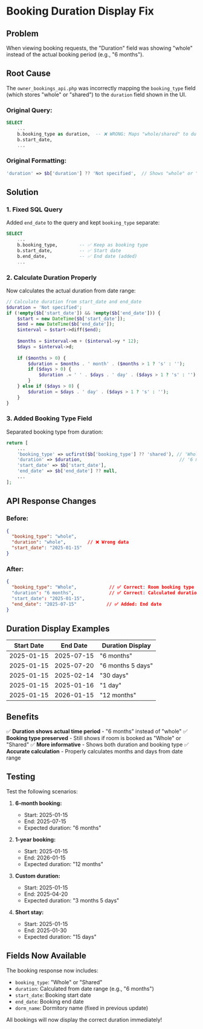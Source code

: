 # Booking Duration Display Fix

## Problem
When viewing booking requests, the "Duration" field was showing "whole" instead of the actual booking period (e.g., "6 months").

## Root Cause

The `owner_bookings_api.php` was incorrectly mapping the `booking_type` field (which stores "whole" or "shared") to the `duration` field shown in the UI.

### Original Query:
```sql
SELECT 
    ...
    b.booking_type as duration,  -- ❌ WRONG: Maps "whole/shared" to duration
    b.start_date,
    ...
```

### Original Formatting:
```php
'duration' => $b['duration'] ?? 'Not specified',  // Shows "whole" or "shared"
```

## Solution

### 1. Fixed SQL Query
Added `end_date` to the query and kept `booking_type` separate:

```sql
SELECT 
    ...
    b.booking_type,        -- ✅ Keep as booking type
    b.start_date,          -- ✅ Start date
    b.end_date,            -- ✅ End date (added)
    ...
```

### 2. Calculate Duration Properly
Now calculates the actual duration from date range:

```php
// Calculate duration from start_date and end_date
$duration = 'Not specified';
if (!empty($b['start_date']) && !empty($b['end_date'])) {
    $start = new DateTime($b['start_date']);
    $end = new DateTime($b['end_date']);
    $interval = $start->diff($end);
    
    $months = $interval->m + ($interval->y * 12);
    $days = $interval->d;
    
    if ($months > 0) {
        $duration = $months . ' month' . ($months > 1 ? 's' : '');
        if ($days > 0) {
            $duration .= ' ' . $days . ' day' . ($days > 1 ? 's' : '');
        }
    } else if ($days > 0) {
        $duration = $days . ' day' . ($days > 1 ? 's' : '');
    }
}
```

### 3. Added Booking Type Field
Separated booking type from duration:

```php
return [
    ...
    'booking_type' => ucfirst($b['booking_type'] ?? 'shared'), // 'Whole' or 'Shared'
    'duration' => $duration,                                    // '6 months' or '180 days'
    'start_date' => $b['start_date'],
    'end_date' => $b['end_date'] ?? null,
    ...
];
```

## API Response Changes

### Before:
```json
{
  "booking_type": "whole",
  "duration": "whole",        // ❌ Wrong data
  "start_date": "2025-01-15"
}
```

### After:
```json
{
  "booking_type": "Whole",            // ✅ Correct: Room booking type
  "duration": "6 months",             // ✅ Correct: Calculated duration
  "start_date": "2025-01-15",
  "end_date": "2025-07-15"           // ✅ Added: End date
}
```

## Duration Display Examples

| Start Date | End Date | Duration Display |
|------------|----------|------------------|
| 2025-01-15 | 2025-07-15 | "6 months" |
| 2025-01-15 | 2025-07-20 | "6 months 5 days" |
| 2025-01-15 | 2025-02-14 | "30 days" |
| 2025-01-15 | 2025-01-16 | "1 day" |
| 2025-01-15 | 2026-01-15 | "12 months" |

## Benefits

✅ **Duration shows actual time period** - "6 months" instead of "whole"
✅ **Booking type preserved** - Still shows if room is booked as "Whole" or "Shared"
✅ **More informative** - Shows both duration and booking type
✅ **Accurate calculation** - Properly calculates months and days from date range

## Testing

Test the following scenarios:

1. **6-month booking:**
   - Start: 2025-01-15
   - End: 2025-07-15
   - Expected duration: "6 months"

2. **1-year booking:**
   - Start: 2025-01-15
   - End: 2026-01-15
   - Expected duration: "12 months"

3. **Custom duration:**
   - Start: 2025-01-15
   - End: 2025-04-20
   - Expected duration: "3 months 5 days"

4. **Short stay:**
   - Start: 2025-01-15
   - End: 2025-01-30
   - Expected duration: "15 days"

## Fields Now Available

The booking response now includes:
- `booking_type`: "Whole" or "Shared"
- `duration`: Calculated from date range (e.g., "6 months")
- `start_date`: Booking start date
- `end_date`: Booking end date
- `dorm_name`: Dormitory name (fixed in previous update)

All bookings will now display the correct duration immediately!
